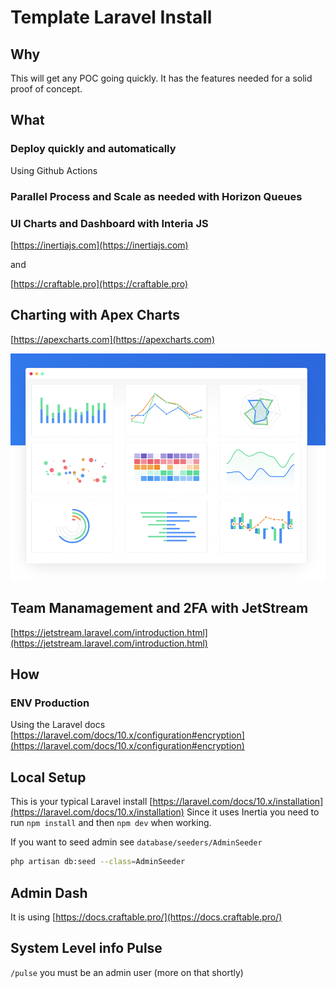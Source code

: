 # Template Laravel Install


## Why

This will get any POC going quickly. It has the features needed for a solid proof of concept.

## What

### Deploy quickly and automatically
Using Github Actions

### Parallel Process and Scale as needed with Horizon Queues

### UI Charts and Dashboard with Interia JS
[https://inertiajs.com](https://inertiajs.com)

and 

[https://craftable.pro](https://craftable.pro)

## Charting with Apex Charts

[https://apexcharts.com](https://apexcharts.com)

![](docs/images/charts.png)

## Team Manamagement and 2FA with JetStream

[https://jetstream.laravel.com/introduction.html](https://jetstream.laravel.com/introduction.html)



## How

### ENV Production
Using the Laravel docs [https://laravel.com/docs/10.x/configuration#encryption](https://laravel.com/docs/10.x/configuration#encryption)


## Local Setup
This is your typical Laravel install [https://laravel.com/docs/10.x/installation](https://laravel.com/docs/10.x/installation)
Since it uses Inertia you need to run `npm install` and then `npm dev` when working.


If you want to seed admin see `database/seeders/AdminSeeder`

```bash
php artisan db:seed --class=AdminSeeder
```

## Admin Dash
It is using [https://docs.craftable.pro/](https://docs.craftable.pro/)


## System Level info Pulse
`/pulse` you must be an admin user (more on that shortly)

